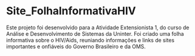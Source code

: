 # Site_FolhaInformativaHIV
Este projeto foi desenvolvido para a Atividade Extensionista 1, do curso de Análise e Desenvolvimento de Sistemas da Uninter. Foi criado uma folha informativa sobre o HIV/Aids, reuniando informações e links de sites importantes e onfiáveis do Governo Brasileiro e da OMS.
